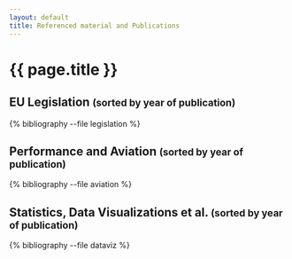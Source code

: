 ```yaml
---
layout: default
title: Referenced material and Publications
---
```


# {{ page.title }}

## EU Legislation <small>(sorted by year of publication)</small>

{% bibliography --file legislation %}

## Performance and Aviation <small>(sorted by year of publication)</small>

{% bibliography --file aviation %}

## Statistics, Data Visualizations et al. <small>(sorted by year of publication)</small>

{% bibliography --file dataviz %}

